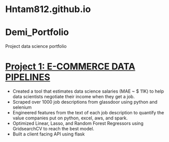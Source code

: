 # Hntam812.github.io
# Demi_Portfolio

Project data science portfolio

# [Project 1: E-COMMERCE DATA PIPELINES](https://github.com/Hntam812/E-COMMERCE-DATA-PIPELINES.git) 
* Created a tool that estimates data science salaries (MAE ~ $ 11K) to help data scientists negotiate their income when they get a job.
* Scraped over 1000 job descriptions from glassdoor using python and selenium
* Engineered features from the text of each job description to quantify the value companies put on python, excel, aws, and spark. 
* Optimized Linear, Lasso, and Random Forest Regressors using GridsearchCV to reach the best model. 
* Built a client facing API using flask 



